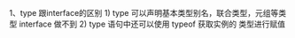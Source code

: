 1、type 跟interface的区别
    1) type  可以声明基本类型别名，联合类型，元组等类型 interface 做不到
    2) type 语句中还可以使用 typeof 获取实例的 类型进行赋值
